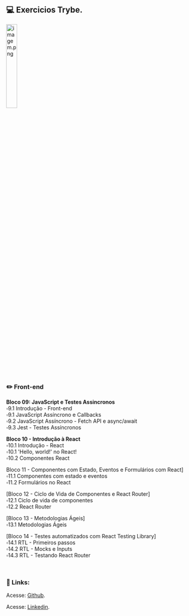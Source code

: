 ## 💻️ Exercicios Trybe.

<img src="https://media2.giphy.com/media/e6w3i2arfjIoI8hWy0/giphy.gif?cid=ecf05e47zwr41l2zle2hgii85qd0ott15xy1ue058qpqlopt&rid=giphy.gif&ct=g" alt="imagem.png" style="width: 24%;">

### ✏️  Front-end <br>
**Bloco 09: JavaScript e Testes Assincronos**<br>
 ▫️9.1 Introdução - Front-end<br>
 ▫️9.1 JavaScript Assíncrono e Callbacks<br>
 ▫️9.2 JavaScript Assíncrono - Fetch API e async/await<br>
 ▫️9.3 Jest - Testes Assíncronos<br>


**Bloco 10 - Introdução à React**<br>
 ▫️10.1 Introdução - React<br>
 ▫️10.1 'Hello, world!' no React!<br>
 ▫️10.2 Componentes React<br>

Bloco 11 - Componentes com Estado, Eventos e Formulários com React]<br>
 ▫️11.1 Componentes com estado e eventos<br>
 ▫️11.2 Formulários no React<br>

[Bloco 12 - Ciclo de Vida de Componentes e React Router]<br>
 ▫️12.1 Ciclo de vida de componentes<br>
 ▫️12.2 React Router<br>
 
[Bloco 13 - Metodologias Ágeis]<br>
 ▫️13.1 Metodologias Ágeis<br>


[Bloco 14 - Testes automatizados com React Testing Library]<br>
 ▫️14.1 RTL - Primeiros passos<br>
 ▫️14.2 RTL - Mocks e Inputs<br>
 ▫️14.3 RTL - Testando React Router<br>

<br>

### 🔗️ Links:
<p>Acesse: <a href="https://github.com/carolhn" target="_blank" rel="noopener noreferrer">Github</a>.</p>

<p>Acesse: <a href="https://www.linkedin.com/in/caroline-nunes-769307240/" target="_blank" rel="noopener noreferrer">Linkedin</a>.</p>
